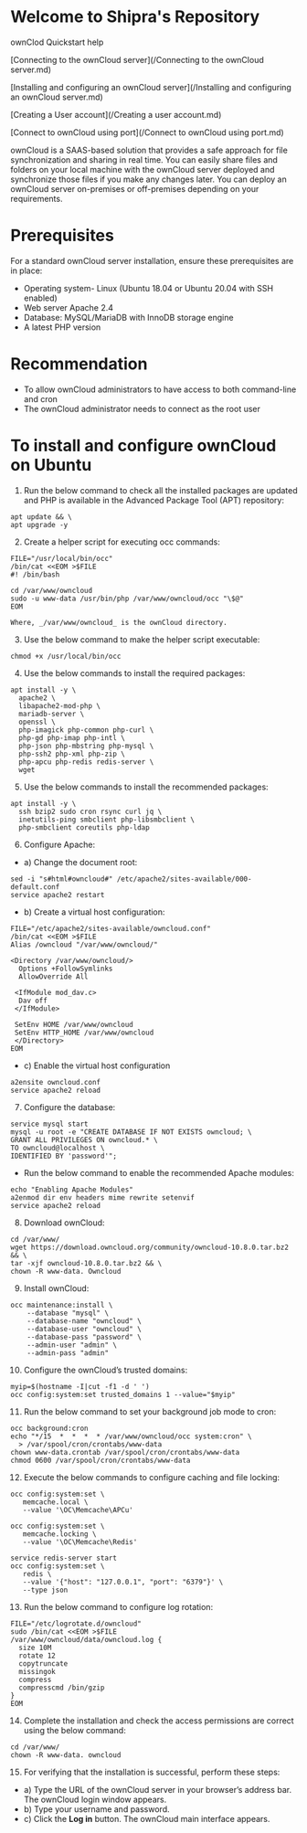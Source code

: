 # Welcome to Shipra's Repository
ownClod Quickstart help

[Connecting to the ownCloud server](/Connecting to the ownCloud server.md)

[Installing and configuring an ownCloud server](/Installing and configuring an ownCloud server.md)

[Creating a User account](/Creating a user account.md)

[Connect to ownCloud using port](/Connect to ownCloud using port.md)

ownCloud is a SAAS-based solution that provides a safe approach for file synchronization and sharing in real time. You can easily share files and folders on your local machine with the ownCloud server deployed and synchronize those files if you make any changes later. 
You can deploy an ownCloud server on-premises or off-premises depending on your requirements.
# Prerequisites
For a standard ownCloud server installation, ensure these prerequisites are in place: 
* Operating system- Linux (Ubuntu 18.04 or Ubuntu 20.04 with SSH enabled)
* Web server Apache 2.4
* Database: MySQL/MariaDB with InnoDB storage engine
* A latest PHP version 
# Recommendation
* To allow ownCloud administrators to have access to both command-line and cron
* The ownCloud administrator needs to connect as the root user
# To install and configure ownCloud on Ubuntu
1. Run the below command to check all the installed packages are updated and PHP is available in the Advanced Package Tool (APT) repository:
```
apt update && \
apt upgrade -y
```
2. Create a helper script for executing occ commands:
```
FILE="/usr/local/bin/occ"
/bin/cat <<EOM >$FILE
#! /bin/bash

cd /var/www/owncloud
sudo -u www-data /usr/bin/php /var/www/owncloud/occ "\$@"
EOM
```
    Where, _/var/www/owncloud_ is the ownCloud directory.

3. Use the below command to make the helper script executable:
```
chmod +x /usr/local/bin/occ
```
4. Use the below commands to install the required packages:
```
apt install -y \
  apache2 \
  libapache2-mod-php \
  mariadb-server \
  openssl \
  php-imagick php-common php-curl \
  php-gd php-imap php-intl \
  php-json php-mbstring php-mysql \
  php-ssh2 php-xml php-zip \
  php-apcu php-redis redis-server \
  wget
```
5. Use the below commands to install the recommended packages:
```
apt install -y \
  ssh bzip2 sudo cron rsync curl jq \
  inetutils-ping smbclient php-libsmbclient \
  php-smbclient coreutils php-ldap
```
6. Configure Apache:
* a) Change the document root:
```
sed -i "s#html#owncloud#" /etc/apache2/sites-available/000-default.conf
service apache2 restart
```
* b) Create a virtual host configuration:
```
FILE="/etc/apache2/sites-available/owncloud.conf"
/bin/cat <<EOM >$FILE
Alias /owncloud "/var/www/owncloud/"

<Directory /var/www/owncloud/>
  Options +FollowSymlinks
  AllowOverride All

 <IfModule mod_dav.c>
  Dav off
 </IfModule>

 SetEnv HOME /var/www/owncloud
 SetEnv HTTP_HOME /var/www/owncloud
 </Directory>
EOM
```
* c) Enable the virtual host configuration
```
a2ensite owncloud.conf
service apache2 reload
```
7. Configure the database:
```
service mysql start
mysql -u root -e "CREATE DATABASE IF NOT EXISTS owncloud; \
GRANT ALL PRIVILEGES ON owncloud.* \
TO owncloud@localhost \
IDENTIFIED BY 'password'";
```
* Run the below command to enable the recommended Apache modules:
```
echo "Enabling Apache Modules"
a2enmod dir env headers mime rewrite setenvif
service apache2 reload
```
8. Download ownCloud:
```
cd /var/www/
wget https://download.owncloud.org/community/owncloud-10.8.0.tar.bz2 && \
tar -xjf owncloud-10.8.0.tar.bz2 && \
chown -R www-data. Owncloud
```
9. Install ownCloud:
```
occ maintenance:install \
    --database "mysql" \
    --database-name "owncloud" \
    --database-user "owncloud" \
    --database-pass "password" \
    --admin-user "admin" \
    --admin-pass "admin"
```
10. Configure the ownCloud’s trusted domains:
```
myip=$(hostname -I|cut -f1 -d ' ')
occ config:system:set trusted_domains 1 --value="$myip"
```
11. Run the below command to set your background job mode to cron:
```
occ background:cron
echo "*/15  *  *  *  * /var/www/owncloud/occ system:cron" \
  > /var/spool/cron/crontabs/www-data
chown www-data.crontab /var/spool/cron/crontabs/www-data
chmod 0600 /var/spool/cron/crontabs/www-data
```
12. Execute the below commands to configure caching and file locking:
```
occ config:system:set \
   memcache.local \
   --value '\OC\Memcache\APCu'

occ config:system:set \
   memcache.locking \
   --value '\OC\Memcache\Redis'

service redis-server start
occ config:system:set \
   redis \
   --value '{"host": "127.0.0.1", "port": "6379"}' \
   --type json
```
13. Run the below command to configure log rotation:
```
FILE="/etc/logrotate.d/owncloud"
sudo /bin/cat <<EOM >$FILE
/var/www/owncloud/data/owncloud.log {
  size 10M
  rotate 12
  copytruncate
  missingok
  compress
  compresscmd /bin/gzip
}
EOM
```
14. Complete the installation and check the access permissions are correct using the below command:
 ```
 cd /var/www/
 chown -R www-data. owncloud
```
15. For verifying that the installation is successful, perform these steps:
* a) Type the URL of the ownCloud server in your browser’s address bar. The ownCloud login window appears.
* b) Type your username and password.
* c) Click the **Log in** button. The ownCloud main interface appears.
